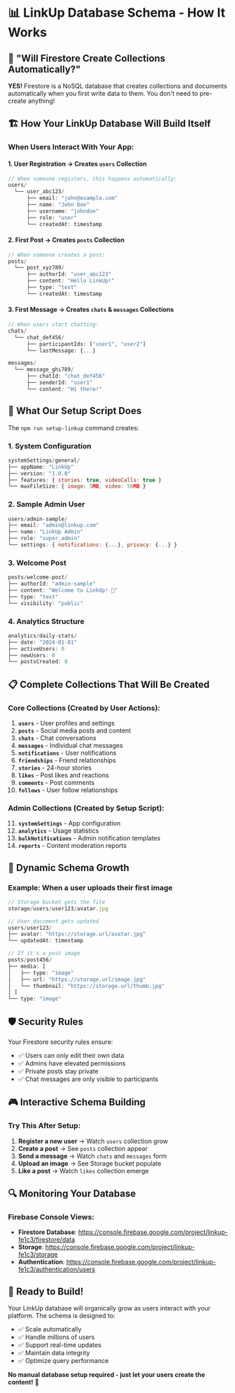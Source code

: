 # 📊 LinkUp Database Schema - How It Works

## 🤔 "Will Firestore Create Collections Automatically?"

**YES!** Firestore is a NoSQL database that creates collections and documents automatically when you first write data to them. You don't need to pre-create anything!

## 🏗️ How Your LinkUp Database Will Build Itself

### When Users Interact With Your App:

#### 1. **User Registration** → Creates `users` Collection
```javascript
// When someone registers, this happens automatically:
users/
  └── user_abc123/
      ├── email: "john@example.com"
      ├── name: "John Doe"
      ├── username: "johndoe"
      ├── role: "user"
      └── createdAt: timestamp
```

#### 2. **First Post** → Creates `posts` Collection
```javascript
// When someone creates a post:
posts/
  └── post_xyz789/
      ├── authorId: "user_abc123"
      ├── content: "Hello LinkUp!"
      ├── type: "text"
      └── createdAt: timestamp
```

#### 3. **First Message** → Creates `chats` & `messages` Collections
```javascript
// When users start chatting:
chats/
  └── chat_def456/
      ├── participantIds: ["user1", "user2"]
      └── lastMessage: {...}

messages/
  └── message_ghi789/
      ├── chatId: "chat_def456"
      ├── senderId: "user1"
      └── content: "Hi there!"
```

## 🎯 What Our Setup Script Does

The `npm run setup-linkup` command creates:

### 1. **System Configuration**
```javascript
systemSettings/general/
├── appName: "LinkUp"
├── version: "1.0.0"
├── features: { stories: true, videoCalls: true }
└── maxFileSize: { image: 5MB, video: 50MB }
```

### 2. **Sample Admin User**
```javascript
users/admin-sample/
├── email: "admin@linkup.com"
├── name: "LinkUp Admin"
├── role: "super_admin"
└── settings: { notifications: {...}, privacy: {...} }
```

### 3. **Welcome Post**
```javascript
posts/welcome-post/
├── authorId: "admin-sample"
├── content: "Welcome to LinkUp! 🎉"
├── type: "text"
└── visibility: "public"
```

### 4. **Analytics Structure**
```javascript
analytics/daily-stats/
├── date: "2024-01-01"
├── activeUsers: 0
├── newUsers: 0
└── postsCreated: 0
```

## 📋 Complete Collections That Will Be Created

### Core Collections (Created by User Actions):
1. **`users`** - User profiles and settings
2. **`posts`** - Social media posts and content
3. **`chats`** - Chat conversations
4. **`messages`** - Individual chat messages
5. **`notifications`** - User notifications
6. **`friendships`** - Friend relationships
7. **`stories`** - 24-hour stories
8. **`likes`** - Post likes and reactions
9. **`comments`** - Post comments
10. **`follows`** - User follow relationships

### Admin Collections (Created by Setup Script):
11. **`systemSettings`** - App configuration
12. **`analytics`** - Usage statistics
13. **`bulkNotifications`** - Admin notification templates
14. **`reports`** - Content moderation reports

## 🔄 Dynamic Schema Growth

### Example: When a user uploads their first image
```javascript
// Storage bucket gets the file
storage/users/user123/avatar.jpg

// User document gets updated
users/user123/
├── avatar: "https://storage.url/avatar.jpg"
└── updatedAt: timestamp

// If it's a post image
posts/post456/
├── media: [
│   ├── type: "image"
│   ├── url: "https://storage.url/image.jpg"
│   └── thumbnail: "https://storage.url/thumb.jpg"
│ ]
└── type: "image"
```

## 🛡️ Security Rules

Your Firestore security rules ensure:
- ✅ Users can only edit their own data
- ✅ Admins have elevated permissions
- ✅ Private posts stay private
- ✅ Chat messages are only visible to participants

## 🎮 Interactive Schema Building

### Try This After Setup:
1. **Register a new user** → Watch `users` collection grow
2. **Create a post** → See `posts` collection appear
3. **Send a message** → Watch `chats` and `messages` form
4. **Upload an image** → See Storage bucket populate
5. **Like a post** → Watch `likes` collection emerge

## 🔍 Monitoring Your Database

### Firebase Console Views:
- **Firestore Database**: https://console.firebase.google.com/project/linkup-fe1c3/firestore/data
- **Storage**: https://console.firebase.google.com/project/linkup-fe1c3/storage
- **Authentication**: https://console.firebase.google.com/project/linkup-fe1c3/authentication/users

## 🚀 Ready to Build!

Your LinkUp database will organically grow as users interact with your platform. The schema is designed to:
- ✅ Scale automatically
- ✅ Handle millions of users
- ✅ Support real-time updates
- ✅ Maintain data integrity
- ✅ Optimize query performance

**No manual database setup required - just let your users create the content!** 🎉